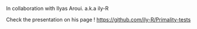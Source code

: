In collaboration with Ilyas Aroui. a.k.a ily-R

Check the presentation on his page ! 
https://github.com/ily-R/Primality-tests
